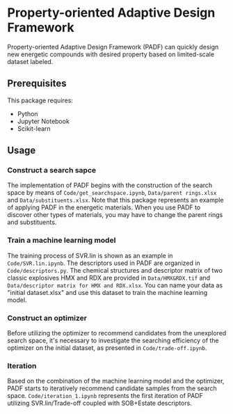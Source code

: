 # Property-oriented Adaptive Design Framework
Property-oriented Adaptive Design Framework (PADF) can quickly design new energetic compounds with desired property based on limited-scale dataset labeled.

## Prerequisites
This package requires:
* Python
* Jupyter Notebook
* Scikit-learn

## Usage
### Construct a search sapce
The implementation of PADF begins with the construction of the search space by means of `Code/get_searchspace.ipynb`, `Data/parent rings.xlsx` and `Data/substituents.xlsx`.
Note that this package represents an example of applying PADF in the energetic materials. When you use PADF to discover other types of materials, you may have to change the
parent rings and substituents.

### Train a machine learning model
The training process of SVR.lin is shown as an example in `Code/SVR.lin.ipynb`. The descriptors used in PADF are organized in `Code/descriptors.py`. The chemical structures
and descriptor matrix of two classic explosives HMX and RDX are provided in `Data/HMX&RDX.tif` and `Data/descriptor matrix for HMX and RDX.xlsx`.
You can name your data as "initial dataset.xlsx" and use this dataset to train the machine learning model.

### Construct an optimizer
Before utilizing the optimizer to recommend candidates from the unexplored search space, it's necessary to investigate the searching efficiency of the optimizer on the initial dataset, as presented in `Code/trade-off.ipynb`.

### Iteration
Based on the combination of the machine learning model and the optimizer, PADF starts to iteratively recommend candidate samples from the search space. `Code/iteration_1.ipynb` represents the first iteration of PADF utilizing SVR.lin/Trade-off coupled with SOB+Estate descriptors.

